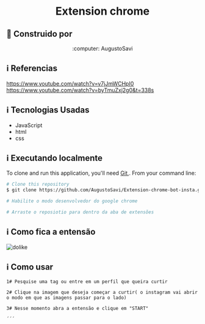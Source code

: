 <h1 align="center">
    Extension chrome 
</h1>

## :rocket: Construido por
<div align="center">
  :computer: AugustoSavi <br>
</div>

## :information_source:  Referencias 
https://www.youtube.com/watch?v=v7jJmWCHpI0 <br>
https://www.youtube.com/watch?v=byTmuZxj2g0&t=338s

## :information_source:  Tecnologias Usadas

* JavaScript
* html
* css

## :information_source: Executando localmente
To clone and run this application, you'll need [Git](https://git-scm.com),. From your command line:

```bash
# Clone this repository
$ git clone https://github.com/AugustoSavi/Extension-chrome-bot-insta.git

# Habilite o modo desenvolvedor do google chrome

# Arraste o reposiotio para dentro da aba de extensões 
```

## :information_source: Como fica a entensão
![dolike](https://user-images.githubusercontent.com/32443720/88189079-07767180-cc0f-11ea-98a6-31f8d8906e32.png)


## :information_source: Como usar
```
1# Pesquise uma tag ou entre em um perfil que queira curtir

2# Clique na imagem que deseja começar a curtir( o instagram vai abrir o modo em que as imagens passar para o lado)

3# Nesse momento abra a entensão e clique em "START"

´´´

